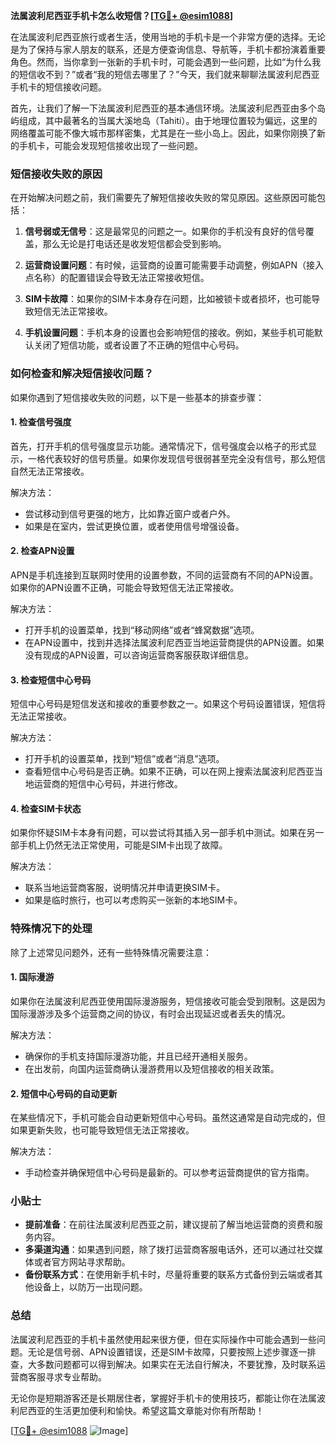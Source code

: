 **法属波利尼西亚手机卡怎么收短信？[[TG💪+ @esim1088](https://t.me/s/esim1088)]**

在法属波利尼西亚旅行或者生活，使用当地的手机卡是一个非常方便的选择。无论是为了保持与家人朋友的联系，还是方便查询信息、导航等，手机卡都扮演着重要角色。然而，当你拿到一张新的手机卡时，可能会遇到一些问题，比如“为什么我的短信收不到？”或者“我的短信去哪里了？”今天，我们就来聊聊法属波利尼西亚手机卡的短信接收问题。

首先，让我们了解一下法属波利尼西亚的基本通信环境。法属波利尼西亚由多个岛屿组成，其中最著名的当属大溪地岛（Tahiti）。由于地理位置较为偏远，这里的网络覆盖可能不像大城市那样密集，尤其是在一些小岛上。因此，如果你刚换了新的手机卡，可能会发现短信接收出现了一些问题。

### 短信接收失败的原因

在开始解决问题之前，我们需要先了解短信接收失败的常见原因。这些原因可能包括：

1. **信号弱或无信号**：这是最常见的问题之一。如果你的手机没有良好的信号覆盖，那么无论是打电话还是收发短信都会受到影响。
   
2. **运营商设置问题**：有时候，运营商的设置可能需要手动调整，例如APN（接入点名称）的配置错误会导致无法正常接收短信。

3. **SIM卡故障**：如果你的SIM卡本身存在问题，比如被锁卡或者损坏，也可能导致短信无法正常接收。

4. **手机设置问题**：手机本身的设置也会影响短信的接收。例如，某些手机可能默认关闭了短信功能，或者设置了不正确的短信中心号码。

### 如何检查和解决短信接收问题？

如果你遇到了短信接收失败的问题，以下是一些基本的排查步骤：

#### 1. 检查信号强度
首先，打开手机的信号强度显示功能。通常情况下，信号强度会以格子的形式显示，一格代表较好的信号质量。如果你发现信号很弱甚至完全没有信号，那么短信自然无法正常接收。

解决方法：
- 尝试移动到信号更强的地方，比如靠近窗户或者户外。
- 如果是在室内，尝试更换位置，或者使用信号增强设备。

#### 2. 检查APN设置
APN是手机连接到互联网时使用的设置参数，不同的运营商有不同的APN设置。如果你的APN设置不正确，可能会导致短信无法正常接收。

解决方法：
- 打开手机的设置菜单，找到“移动网络”或者“蜂窝数据”选项。
- 在APN设置中，找到并选择法属波利尼西亚当地运营商提供的APN设置。如果没有现成的APN设置，可以咨询运营商客服获取详细信息。

#### 3. 检查短信中心号码
短信中心号码是短信发送和接收的重要参数之一。如果这个号码设置错误，短信将无法正常接收。

解决方法：
- 打开手机的设置菜单，找到“短信”或者“消息”选项。
- 查看短信中心号码是否正确。如果不正确，可以在网上搜索法属波利尼西亚当地运营商的短信中心号码，并进行修改。

#### 4. 检查SIM卡状态
如果你怀疑SIM卡本身有问题，可以尝试将其插入另一部手机中测试。如果在另一部手机上仍然无法正常使用，可能是SIM卡出现了故障。

解决方法：
- 联系当地运营商客服，说明情况并申请更换SIM卡。
- 如果是临时旅行，也可以考虑购买一张新的本地SIM卡。

### 特殊情况下的处理

除了上述常见问题外，还有一些特殊情况需要注意：

#### 1. 国际漫游
如果你在法属波利尼西亚使用国际漫游服务，短信接收可能会受到限制。这是因为国际漫游涉及多个运营商之间的协议，有时会出现延迟或者丢失的情况。

解决方法：
- 确保你的手机支持国际漫游功能，并且已经开通相关服务。
- 在出发前，向国内运营商确认漫游费用以及短信接收的相关政策。

#### 2. 短信中心号码的自动更新
在某些情况下，手机可能会自动更新短信中心号码。虽然这通常是自动完成的，但如果更新失败，也可能导致短信无法正常接收。

解决方法：
- 手动检查并确保短信中心号码是最新的。可以参考运营商提供的官方指南。

### 小贴士

- **提前准备**：在前往法属波利尼西亚之前，建议提前了解当地运营商的资费和服务内容。
- **多渠道沟通**：如果遇到问题，除了拨打运营商客服电话外，还可以通过社交媒体或者官方网站寻求帮助。
- **备份联系方式**：在使用新手机卡时，尽量将重要的联系方式备份到云端或者其他设备上，以防万一出现问题。

### 总结

法属波利尼西亚的手机卡虽然使用起来很方便，但在实际操作中可能会遇到一些问题。无论是信号弱、APN设置错误，还是SIM卡故障，只要按照上述步骤逐一排查，大多数问题都可以得到解决。如果实在无法自行解决，不要犹豫，及时联系运营商客服寻求专业帮助。

无论你是短期游客还是长期居住者，掌握好手机卡的使用技巧，都能让你在法属波利尼西亚的生活更加便利和愉快。希望这篇文章能对你有所帮助！

[[TG💪+ @esim1088](https://t.me/s/esim1088) ![Image](https://i.postimg.cc/4NQfJmqS/Snipaste-2025-05-13-00-14-12.png)]